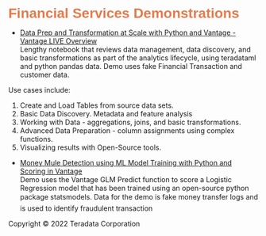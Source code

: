 <b style = 'font-size:28px;font-family:Arial;color:#E37C4D'>Financial Services Demonstrations</b>
 
* [Data Prep and Transformation at Scale with Python and Vantage - Vantage LIVE Overview](../UseCases/DataPrepAndDiscovery/DataPrepAndDiscovery.ipynb)
<br>Lengthy notebook that reviews data management, data discovery, and basic transformations as part of the analytics lifecycle, using teradataml and python pandas data.  Demo uses fake Financial Transaction and customer data.

Use cases include: 
1. Create and Load Tables from source data sets. 
2. Basic Data Discovery. Metadata and feature analysis 
3. Working with Data - aggregations, joins, and basic transformations. 
4. Advanced Data Preparation - column assignments using complex functions. 
5. Visualizing results with Open-Source tools.</br>
 
* [Money Mule Detection using ML Model Training with Python and Scoring
in Vantage](../UseCases/GLM_Fraud_Detection_SQLE/GLM_Fraud_Detection_SQLE.ipynb)
<br>Demo uses the Vantage GLM Predict function to score a Logistic Regression model that has
been trained using an open-source python package statsmodels. Data for the demo is fake
money transfer logs and is used to identify fraudulent transaction</br>
 

Copyright © 2022 Teradata Corporation
